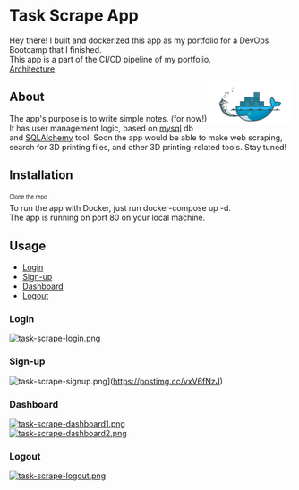 # Task Scrape App
Hey there! I built and dockerized this app as my portfolio for a DevOps Bootcamp that I finished.  
This app is a part of the CI/CD pipeline of my portfolio.  
[Architecture](https://github.com/MathoAvito/Task-Scrape-App/blob/main/CI&CD_architecture.png)  

<img src="RM_im/Flask-docker-icon.png" align="right" />

## About
The app's purpose is to write simple notes. (for now!)  
It has user management logic, based on [mysql](https://www.mysql.com/) db and [SQLAlchemy](https://www.sqlalchemy.org/) tool.
Soon the app would be able to make web scraping,  search for 3D printing files, and other 3D printing-related tools. Stay tuned!

## Installation
<sub><sup>Clone the repo</sup></sub>  
To run the app with Docker, just run docker-compose up -d.  
The app is running on port 80 on your local machine.

## Usage
- [Login](#Login)
- [Sign-up](#Sign-up)
- [Dashboard](#Dashboard)
- [Logout](#Logout)

### Login
[![task-scrape-login.png](https://i.postimg.cc/FK2yNgR0/task-scrape-login.png)](https://postimg.cc/7CnGNzSL)  


### Sign-up
![task-scrape-signup.png](https://i.postimg.cc/PJ6zsG85/task-scrape-signup.png)](https://postimg.cc/vxV6fNzJ)  


### Dashboard
[![task-scrape-dashboard1.png](https://i.postimg.cc/yxSYBcD3/task-scrape-dashboard1.png)](https://postimg.cc/YLMwz4ft)  
[![task-scrape-dashboard2.png](https://i.postimg.cc/13TSRfZp/task-scrape-dashboard2.png)](https://postimg.cc/G4kVq3t2)  


### Logout
[![task-scrape-logout.png](https://i.postimg.cc/SsfH9KH1/task-scrape-logout.png)](https://postimg.cc/hzhCWKDV)